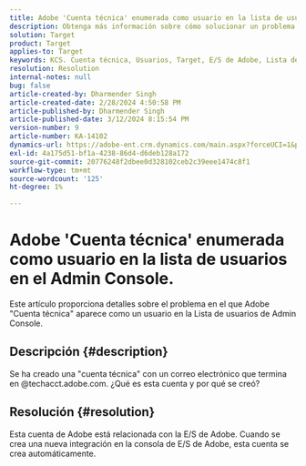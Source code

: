 ```yaml
---
title: Adobe 'Cuenta técnica' enumerada como usuario en la lista de usuarios en el Admin Console.
description: Obtenga más información sobre cómo solucionar un problema en el que Adobe Cuenta técnica aparece como un usuario en la Lista de usuarios en Admin Console.
solution: Target
product: Target
applies-to: Target
keywords: KCS. Cuenta técnica, Usuarios, Target, E/S de Adobe, Lista de usuarios
resolution: Resolution
internal-notes: null
bug: false
article-created-by: Dharmender Singh
article-created-date: 2/28/2024 4:50:58 PM
article-published-by: Dharmender Singh
article-published-date: 3/12/2024 8:15:54 PM
version-number: 9
article-number: KA-14102
dynamics-url: https://adobe-ent.crm.dynamics.com/main.aspx?forceUCI=1&pagetype=entityrecord&etn=knowledgearticle&id=ac309a87-59d6-ee11-9079-6045bd006295
exl-id: 4a175d51-bf1a-4238-86d4-d6deb128a172
source-git-commit: 20776248f2dbee0d328102ceb2c39eee1474c8f1
workflow-type: tm+mt
source-wordcount: '125'
ht-degree: 1%

---
```


# Adobe &#39;Cuenta técnica&#39; enumerada como usuario en la lista de usuarios en el Admin Console.


Este artículo proporciona detalles sobre el problema en el que Adobe &quot;Cuenta técnica&quot; aparece como un usuario en la Lista de usuarios de Admin Console.

## Descripción {#description}


Se ha creado una &quot;cuenta técnica&quot; con un correo electrónico que termina en @techacct.adobe.com. ¿Qué es esta cuenta y por qué se creó?


## Resolución {#resolution}


Esta cuenta de Adobe está relacionada con la E/S de Adobe. Cuando se crea una nueva integración en la consola de E/S de Adobe, esta cuenta se crea automáticamente.
